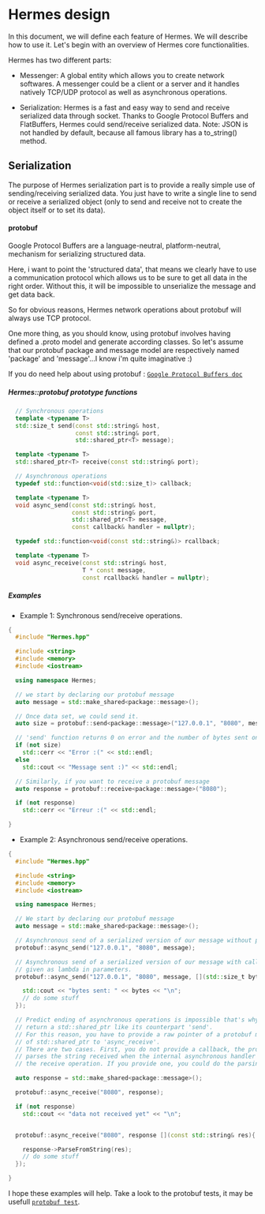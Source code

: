 # Hermes design

In this document, we will define each feature of Hermes. We will describe how to use it.
Let's begin with an overview of Hermes core functionalities.

Hermes has two different parts:
- Messenger:
    A global entity which allows you to create network softwares. A messenger could be a client or a server and it handles natively TCP/UDP protocol as well as asynchronous operations.

- Serialization:
    Hermes is a fast and easy way to send and receive serialized data through socket.
    Thanks to Google Protocol Buffers and FlatBuffers, Hermes could send/receive serialized
    data.
    Note: JSON is not handled by default, because all famous library has a to_string() method.


## Serialization

The purpose of Hermes serialization part is to provide a really simple use of sending/receiving serialized data. You just have to write a single line to send or receive a serialized object (only to send and receive not to create the object itself or to set its data).

#### protobuf

Google Protocol Buffers are a language-neutral, platform-neutral, mechanism
for serializing structured data.

Here, i want to point the 'structured data', that means we clearly have to use a communication protocol which allows us to be sure to get all data in the right order. Without this, it will be impossible to unserialize the message and get data back.

So for obvious reasons, Hermes network operations about protobuf will always use TCP protocol.

One more thing, as you should know, using protobuf involves having defined a .proto model and generate according classes. So let's assume that our protobuf package and message model are respectively named 'package' and 'message'...I know i'm quite imaginative :)

  If you do need help about using protobuf : [`Google Protocol Buffers doc`](https://developers.google.com/protocol-buffers/?hl=en)


##### Hermes::protobuf prototype functions

```c++
  // Synchronous operations
  template <typename T>
  std::size_t send(const std::string& host,
                   const std::string& port,
                   std::shared_ptr<T> message);

  template <typename T>
  std::shared_ptr<T> receive(const std::string& port);

  // Asynchronous operations
  typedef std::function<void(std::size_t)> callback;

  template <typename T>
  void async_send(const std::string& host,
                  const std::string& port,
                  std::shared_ptr<T> message,
                  const callback& handler = nullptr);

  typedef std::function<void(const std::string&)> rcallback;

  template <typename T>
  void async_receive(const std::string& host,
                     T * const message,
                     const rcallback& handler = nullptr);

```
##### Examples

- Example 1: Synchronous send/receive operations.

```c++
{
  #include "Hermes.hpp"

  #include <string>
  #include <memory>
  #include <iostream>

  using namespace Hermes;

  // we start by declaring our protobuf message
  auto message = std::make_shared<package::message>();

  // Once data set, we could send it.
  auto size = protobuf::send<package::message>("127.0.0.1", "8080", message);

  // 'send' function returns 0 on error and the number of bytes sent on success.
  if (not size)
    std::cerr << "Error :(" << std::endl;
  else
    std::cout << "Message sent :)" << std::endl;

  // Similarly, if you want to receive a protobuf message
  auto response = protobuf::receive<package::message>("8080");

  if (not response)
    std::cerr << "Erreur :(" << std::endl;

}

```
- Example 2: Asynchronous send/receive operations.

```c++
{
  #include "Hermes.hpp"

  #include <string>
  #include <memory>
  #include <iostream>

  using namespace Hermes;

  // We start by declaring our protobuf message
  auto message = std::make_shared<package::message>();

  // Asynchronous send of a serialized version of our message without providing callback.
  protobuf::async_send("127.0.0.1", "8080", message);

  // Asynchronous send of a serialized version of our message with callback
  // given as lambda in parameters.
  protobuf::async_send("127.0.0.1", "8080", message, [](std::size_t bytes){

    std::cout << "bytes sent: " << bytes << "\n";
    // do some stuff
  });

  // Predict ending of asynchronous operations is impossible that's why 'async_send' cannot  
  // return a std::shared_ptr like its counterpart 'send'.
  // For this reason, you have to provide a raw pointer of a protobuf message using get() method
  // of std::shared_ptr to 'async_receive'.
  // There are two cases. First, you do not provide a callback, the protobuf message
  // parses the string received when the internal asynchronous handler is called by
  // the receive operation. If you provide one, you could do the parsing in your function.

  auto response = std::make_shared<package::message>();

  protobuf::async_receive("8080", response);

  if (not response)
    std::cout << "data not received yet" << "\n";


  protobuf::async_receive("8080", response [](const std::string& res){

    response->ParseFromString(res);
    // do some stuff
  });

}

```
I hope these examples will help. Take a look to the protobuf tests, it may be usefull
[`protobuf test`](https://github.com/TommyStarK/Hermes/blob/master/tests/protobuff.cpp).

